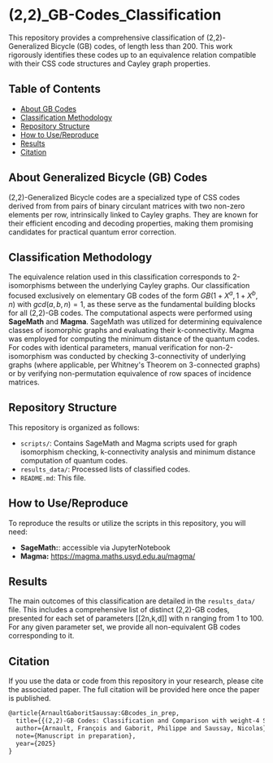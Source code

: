 # (2,2)_GB-Codes_Classification
This repository provides a comprehensive classification of (2,2)-Generalized Bicycle (GB) codes, of length less than 200. This work rigorously identifies these codes up to an equivalence relation compatible with their CSS code structures and Cayley graph properties.


## Table of Contents
- [About GB Codes](#about-gb-codes)
- [Classification Methodology](#classification-methodology)
- [Repository Structure](#repository-structure)
- [How to Use/Reproduce](#how-to-usereproduce)
- [Results](#results)
- [Citation](#citation)


## About Generalized Bicycle (GB) Codes
(2,2)-Generalized Bicycle codes are a specialized type of CSS codes derived from from pairs of binary circulant matrices with two non-zero elements per row, intrinsically linked to Cayley graphs. 
They are known for their efficient encoding and decoding properties, making them promising candidates for practical quantum error correction. 


## Classification Methodology
The equivalence relation used in this classification corresponds to 2-isomorphisms between the underlying Cayley graphs.
Our classification focused exclusively on elementary GB codes of the form $GB(1 + X^a, 1 + X^b, n)$ with $gcd(a, b, n) = 1$, as these serve as the fundamental building blocks for all (2,2)-GB codes. The computational aspects were performed using **SageMath** and **Magma**. SageMath was utilized for determining equivalence classes of isomorphic graphs and evaluating their k-connectivity. Magma was employed for computing the minimum distance of the quantum codes. For codes with identical parameters, manual verification for non-2-isomorphism was conducted by checking 3-connectivity of underlying graphs (where applicable, per Whitney's Theorem on 3-connected graphs) or by verifying non-permutation equivalence of row spaces of incidence matrices.


## Repository Structure
This repository is organized as follows:
- `scripts/`: Contains SageMath and Magma scripts used for graph isomorphism checking, k-connectivity analysis and minimum distance computation of quantum codes.
- `results_data/`: Processed lists of classified codes.
- `README.md`: This file.
  

## How to Use/Reproduce
To reproduce the results or utilize the scripts in this repository, you will need:
-   **SageMath:**: accessible via JupyterNotebook
-   **Magma:** https://magma.maths.usyd.edu.au/magma/
  

## Results
The main outcomes of this classification are detailed in the `results_data/` file. This includes a comprehensive list of distinct (2,2)-GB codes, presented for each set of parameters [[2n,k,d]] with n ranging from 1 to 100. For any given parameter set, we provide all non-equivalent GB codes corresponding to it.


## Citation 
If you use the data or code from this repository in your research, please cite the associated paper. The full citation will be provided here once the paper is published.

```latex
@article{ArnaultGaboritSaussay:GBcodes_in_prep,
  title={{(2,2)-GB Codes: Classification and Comparison with weight-4 Surface Codes}},
  author={Arnault, François and Gaborit, Philippe and Saussay, Nicolas},
  note={Manuscript in preparation},
  year={2025}
}
